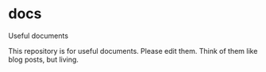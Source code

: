 # docs
Useful documents

This repository is for useful documents. Please edit them. Think of them like blog posts, but living.


